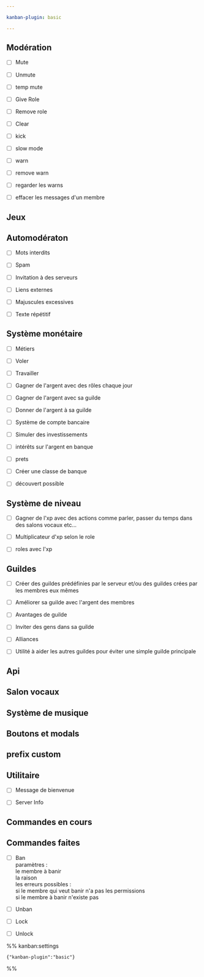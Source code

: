 ```yaml
---

kanban-plugin: basic

---
```


## Modération

- [ ] Mute
- [ ] Unmute
- [ ] temp mute
- [ ] Give Role
- [ ] Remove role
- [ ] Clear
- [ ] kick
- [ ] slow mode
- [ ] warn
- [ ] remove warn
- [ ] regarder les warns
- [ ] effacer les messages d'un membre


## Jeux



## Automodératon

- [ ] Mots interdits
- [ ] Spam
- [ ] Invitation à des serveurs
- [ ] Liens externes
- [ ] Majuscules excessives
- [ ] Texte répétitif


## Système monétaire

- [ ] Métiers
- [ ] Voler
- [ ] Travailler
- [ ] Gagner de l'argent avec des rôles chaque jour
- [ ] Gagner de l'argent avec sa guilde
- [ ] Donner de l'argent à sa guilde
- [ ] Système de compte bancaire
- [ ] Simuler des investissements
- [ ] intérêts sur l'argent en banque
- [ ] prets
- [ ] Créer une classe de banque
- [ ] découvert possible


## Système de niveau

- [ ] Gagner de l'xp avec des actions comme parler, passer du temps dans des salons vocaux etc...
- [ ] Multiplicateur d'xp selon le role
- [ ] roles avec l'xp


## Guildes

- [ ] Créer des guildes prédéfinies par le serveur et/ou des guildes crées par les membres eux mêmes
- [ ] Améliorer sa guilde avec l'argent des membres
- [ ] Avantages de guilde
- [ ] Inviter des gens dans sa guilde
- [ ] Alliances
- [ ] Utilité à aider les autres guildes pour éviter une simple guilde principale


## Api



## Salon vocaux



## Système de musique



## Boutons et modals



## prefix custom



## Utilitaire

- [ ] Message de bienvenue
- [ ] Server Info


## Commandes en cours



## Commandes faites

- [ ] Ban<br>paramètres :<br>le membre à banir<br>la raison<br>les erreurs possibles :<br>si le membre qui veut banir n'a pas les permissions<br>si le membre à banir n'existe pas
- [ ] Unban
- [ ] Lock
- [ ] Unlock




%% kanban:settings
```
{"kanban-plugin":"basic"}
```
%%